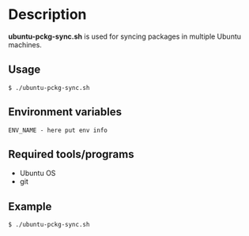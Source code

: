 # Description

**ubuntu-pckg-sync.sh** is used for syncing packages in multiple Ubuntu machines.

## Usage

`$ ./ubuntu-pckg-sync.sh`

## Environment variables

`ENV_NAME - here put env info`

## Required tools/programs

- Ubuntu OS
- git

## Example

`$ ./ubuntu-pckg-sync.sh`
